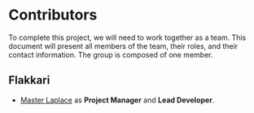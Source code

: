 # Contributors

To complete this project, we will need to work together as a team. This document will present all members of the team, their roles, and their contact information.
The group is composed of one member.

## Flakkari

* [Master Laplace](https://github.com/MasterLaplace) as **Project Manager** and **Lead Developer**.
